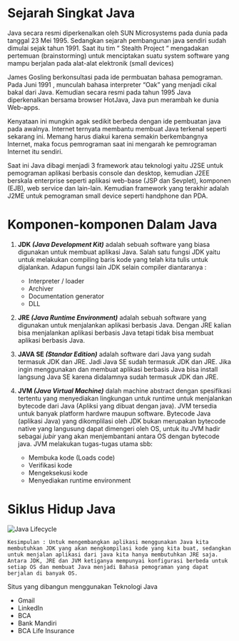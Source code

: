 # Sejarah Singkat Java

Java secara resmi diperkenalkan oleh SUN Microsystems pada dunia pada tanggal 23 Mei 1995. Sedangkan sejarah pembangunan java sendiri sudah dimulai sejak tahun 1991. Saat itu tim “ Stealth Project “ mengadakan pertemuan (brainstorming) untuk menciptakan suatu system software yang mampu berjalan pada alat-alat elektronik (small devices)

James Gosling berkonsultasi pada ide permbuatan bahasa pemograman. Pada Juni 1991 , munculah bahasa interpreter “Oak” yang menjadi cikal bakal dari Java. Kemudian secara resmi pada tahun 1995 Java diperkenalkan bersama browser HotJava, Java pun merambah ke dunia Web-apps.

Kenyataan ini mungkin agak sedikit berbeda dengan ide pembuatan java pada awalnya. Internet ternyata membantu membuat Java terkenal seperti sekarang ini. Memang harus diakui karena semakin berkembangnya Internet, maka focus pemrograman saat ini mengarah ke pemrograman Internet itu sendiri.

Saat ini Java dibagi menjadi 3 framework atau teknologi yaitu J2SE untuk pemograman aplikasi berbasis console dan desktop, kemudian J2EE berskala enterprise seperti aplikasi web-base (JSP dan Sevplet), komponen (EJB), web service dan lain-lain. Kemudian framework yang terakhir adalah J2ME untuk pemograman small device seperti handphone dan PDA.

# Komponen-komponen Dalam Java

1. **JDK *(Java Development Kit)*** adalah sebuah software yang biasa digunakan untuk membuat
   aplikasi Java. Salah satu fungsi JDK yaitu untuk melakukan compiling baris kode yang telah kita tulis untuk dijalankan. Adapun fungsi lain JDK selain compiler diantaranya :

    - Interpreter / loader
    - Archiver
    - Documentation generator
    - DLL

2. **JRE *(Java Runtime Environment)*** adalah sebuah software yang digunakan untuk menjalankan
   aplikasi berbasis Java. Dengan JRE kalian bisa menjalankan aplikasi berbasis Java tetapi tidak bisa membuat aplikasi berbasis Java.

3. **JAVA SE *(Standar Edition)*** adalah software dari Java yang sudah termasuk JDK dan JRE. Jadi
   Java SE sudah termasuk JDK dan JRE. Jika ingin menggunakan dan membuat aplikasi berbasis Java bisa install langsung Java SE karena didalamnya sudah termasuk JDK dan JRE.

4. **JVM *(Java Virtual Machine)*** dalah machine abstract dengan spesifikasi tertentu yang
   menyediakan lingkungan untuk runtime untuk menjalankan bytecode dari Java (Apliksi yang dibuat dengan java). JVM tersedia untuk banyak platform hardwre maupun software. Bytecode Java (aplikasi Java) yang dikomplilasi oleh JDK bukan merupakan bytecode native yang langusung dapat dimengeri oleh OS, untuk itu JVM hadir sebagai *jubir* yang akan menjembantani antara OS dengan bytecode java.
    JVM melakukan tugas-tugas utama sbb:
    - Membuka kode (Loads code)
    - Verifikasi kode
    - Mengeksekusi kode
    - Menyediakan runtime environment

# Siklus Hidup Java

![Java Lifecycle](https://grassroothoper.files.wordpress.com/2015/01/kedudukan-java.jpg)

``` Kesimpulan : Untuk mengembangkan aplikasi menggunakan Java kita membutuhkan JDK yang akan mengkompilasi kode yang kita buat, sedangkan untuk menjalan aplikasi dari java kita hanya membutuhkan JRE saja. Antara JDK, JRE dan JVM ketiganya mempunyai konfigurasi berbeda untuk setiap OS dan membuat Java menjadi Bahasa pemograman yang dapat berjalan di banyak OS. ```


Situs yang dibangun menggunakan Teknologi Java
- Gmail
- LinkedIn
- BCA
- Bank Mandiri
- BCA Life Insurance

